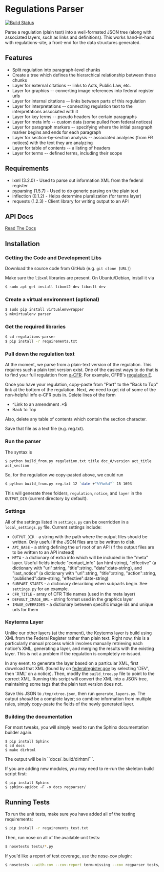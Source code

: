 Regulations Parser
==================

[![Build Status](https://travis-ci.org/eregs/regulations-parser.png)](https://travis-ci.org/eregs/regulations-parser)

Parse a regulation (plain text) into a well-formated JSON tree (along with
associated layers, such as links and definitions). This works hand-in-hand
with regulations-site, a front-end for the data structures generated.

## Features

* Split regulation into paragraph-level chunks
* Create a tree which defines the hierarchical relationship between these
chunks
* Layer for external citations -- links to Acts, Public Law, etc.
* Layer for graphics -- converting image references into federal register
urls
* Layer for internal citations -- links between parts of this regulation
* Layer for interpretations -- connecting regulation text to the
interpretations associated with it
* Layer for key terms -- pseudo headers for certain paragraphs
* Layer for meta info -- custom data (some pulled from federal notices)
* Layer for paragraph markers -- specifying where the initial paragraph
marker begins and ends for each paragraph
* Layer for section-by-section analysis -- associated analyses (from FR
notices) with the text they are analyzing
* Layer for table of contents -- a listing of headers
* Layer for terms -- defined terms, including their scope

## Requirements

* lxml (3.2.0) - Used to parse out information XML from the federal register
* pyparsing (1.5.7) - Used to do generic parsing on the plain text
* inflection (0.1.2) - Helps determine pluralization (for terms layer)
* requests (1.2.3) - Client library for writing output to an API

## API Docs

[Read The Docs](https://regulation-parser.readthedocs.org/en/latest/)

## Installation

### Getting the Code and Development Libs

Download the source code from GitHub (e.g. ```git clone [URL]```)

Make sure the ```libxml``` libraries are present. On Ubuntu/Debian, install
it via

```bash
$ sudo apt-get install libxml2-dev libxslt-dev
```

### Create a virtual environment (optional)

```bash
$ sudo pip install virtualenvwrapper
$ mkvirtualenv parser
```

### Get the required libraries

```bash
$ cd regulations-parser
$ pip install -r requirements.txt
```

### Pull down the regulation text

At the moment, we parse from a plain-text version of the regulation. This
requires such a plain text version exist. One of the easiest ways to do that
is to find your full regulation from
[e-CFR](http://www.ecfr.gov/cgi-bin/ECFR?page=browse). For example, CFPB's
[regulation
E](http://www.ecfr.gov/cgi-bin/text-idx?c=ecfr&rgn=div5&view=text&node=12:8.0.2.9.4&idno=12).

Once you have your regulation, copy-paste from "Part" to the "Back to Top"
link at the bottom of the regulation. Next, we need to get rid of some of
the non-helpful info e-CFR puts in. Delete lines of the form

* ^Link to an amendment .*$
* Back to Top

Also, delete any table of contents which contain the section character.

Save that file as a text file (e.g. reg.txt).

### Run the parser

The syntax is 

```bash
$ python build_from.py regulation.txt title doc_#/version act_title
act_section
```

So, for the regulation we copy-pasted above, we could run
```bash
$ python build_from.py reg.txt 12 `date +"%Y%m%d"` 15 1693
```

This will generate three folders, ```regulation```, ```notice```, and
```layer``` in the ```OUTPUT_DIR``` (current directory by default).

### Settings

All of the settings listed in ```settings.py``` can be overridden in a
```local_settings.py``` file. Current settings include:

* ```OUTPUT_DIR``` - a string with the path where the output files should be
written. Only useful if the JSON files are to be written to disk.
* ```API_BASE``` - a string defining the url root of an API (if the output
files are to be written to an API instead)
* ```META``` - a dictionary of extra info which will be included in the
"meta" layer. Useful fields include "contact_info" (an html string),
"effective" (a dictionary with "url":string, "title":string,
"date":date-string), and "last_notice" (a dictionary with "url":string,
"title":string, "action":string, "published":date-string,
"effective":date-string)
* ```SUBPART_STARTS``` - a dictionary describing when subparts begin. See
```settings.py``` for an example.
* ```CFR_TITLE``` - array of CFR Title names (used in the meta layer)
* ```DEFAULT_IMAGE_URL``` - string format used in the graphics layer
* ```IMAGE_OVERRIDES``` - a dictionary between specific image ids and unique
urls for them

### Keyterms Layer

Unlike our other layers (at the moment), the Keyterms layer is build using
XML from the Federal Register rather than plain text. Right now, this is a
particularly manual process which involves manually retrieving each notice's 
XML, generating a layer, and merging the results with the existing layer.
This is not a problem if the regulation is completely re-issued.

In any event, to generate the layer based on a particular XML, first
download that XML (found by on [federalregister.gov](https://www.federalregister.gov) 
by selecting 'DEV', then 'XML' on a notice). Then, modify the
```build_tree.py``` file to point to the correct XML. Running this script
will convert the XML into a JSON tree, maintaining some tags that the plain
text version does not.

Save this JSON to ```/tmp/xtree.json```, then run ```generate_layers.py```.
The output *should* be a complete layer; so combine information from
multiple rules, simply copy-paste the fields of the newly generated layer.

### Building the documentation

For most tweaks, you will simply need to run the Sphinx documentation
builder again.

```
$ pip install Sphinx
$ cd docs
$ make dirhtml
```

The output will be in ``docs/_build/dirhtml```.

If you are adding new modules, you may need to re-run the skeleton build
script first:

```
$ pip install Sphinx
$ sphinx-apidoc -F -o docs regparser/
```


##  Running Tests

To run the unit tests, make sure you have added all of the testing
requirements:

```bash
$ pip install -r requirements_test.txt
```

Then, run nose on all of the available unit tests:

```bash
$ nosetests tests/*.py
```

If you'd like a report of test coverage, use the [nose-cov](https://pypi.python.org/pypi/nose-cov) plugin:

```bash
$ nosetests --with-cov --cov-report term-missing --cov regparser tests/*.py
```
